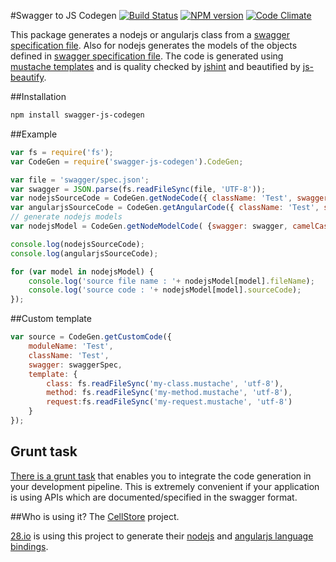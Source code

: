 #Swagger to JS Codegen
[![Build Status](http://img.shields.io/travis/wcandillon/swagger-js-codegen/master.svg?style=flat)](https://travis-ci.org/wcandillon/swagger-js-codegen) [![NPM version](http://img.shields.io/npm/v/swagger-js-codegen.svg?style=flat)](http://badge.fury.io/js/swagger-js-codegen) [![Code Climate](http://img.shields.io/codeclimate/github/wcandillon/swagger-js-codegen.svg?style=flat)](https://codeclimate.com/github/wcandillon/swagger-js-codegen)

This package generates a nodejs or angularjs class from a [swagger specification file](https://github.com/wordnik/swagger-spec). Also for nodejs generates the models of the objects defined in [swagger specification file](https://github.com/wordnik/swagger-spec). The code is generated using [mustache templates](https://github.com/wcandillon/swagger-js-codegen/tree/master/lib/templates) and is quality checked by [jshint](https://github.com/jshint/jshint/) and beautified by [js-beautify](https://github.com/beautify-web/js-beautify).

##Installation
```bash
npm install swagger-js-codegen
```

##Example
```javascript
var fs = require('fs');
var CodeGen = require('swagger-js-codegen').CodeGen;

var file = 'swagger/spec.json';
var swagger = JSON.parse(fs.readFileSync(file, 'UTF-8'));
var nodejsSourceCode = CodeGen.getNodeCode({ className: 'Test', swagger: swagger }); 
var angularjsSourceCode = CodeGen.getAngularCode({ className: 'Test', swagger: swagger }); 
// generate nodejs models
var nodejsModel = CodeGen.getNodeModelCode( {swagger: swagger, camelCaseFileName : false });})

console.log(nodejsSourceCode);
console.log(angularjsSourceCode);

for (var model in nodejsModel) {
	console.log('source file name : '+ nodejsModel[model].fileName);
	console.log('source code : '+ nodejsModel[model].sourceCode);
});
```

##Custom template
```javascript
var source = CodeGen.getCustomCode({
    moduleName: 'Test',
    className: 'Test',
    swagger: swaggerSpec, 
    template: {
        class: fs.readFileSync('my-class.mustache', 'utf-8'),
        method: fs.readFileSync('my-method.mustache', 'utf-8'),
        request:fs.readFileSync('my-request.mustache', 'utf-8') 
    }
});
```

## Grunt task
[There is a grunt task](https://github.com/wcandillon/grunt-swagger-js-codegen) that enables you to integrate the code generation in your development pipeline. This is extremely convenient if your application is using APIs which are documented/specified in the swagger format.

##Who is using it?
The [CellStore](https://github.com/28msec/cellstore) project.

[28.io](http://28.io) is using this project to generate their [nodejs](https://github.com/28msec/28.io-nodejs) and [angularjs language bindings](https://github.com/28msec/28.io-angularjs).

